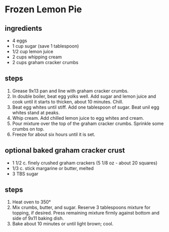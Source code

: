 # Frozen Lemon Pie

## ingredients
* 4 eggs
* 1 cup sugar (save 1 tablespoon)
* 1/2 cup lemon juice
* 2 cups whipping cream
* 2 cups graham cracker crumbs

## steps
1. Grease 9x13 pan and line with graham cracker crumbs.
2. In double boiler, beat egg yolks well. Add sugar and lemon juice and cook until it starts to thicken, about 10 minutes. Chill.
3. Beat egg whites until stiff. Add one tablespoon of sugar. Beat unil egg whites stand at peaks.
4. Whip cream. Add chilled lemon juice to egg whites and cream.
6. Pour mixture over the top of the graham cracker crumbs. Sprinkle some crumbs on top.
7. Freeze for about six hours until it is set.

## optional baked graham cracker crust
* 1 1/2 c. finely crushed graham crackers (5 1/8 oz - about 20 squares)
* 1/3 c. stick margarine or butter, melted
* 3 TBS sugar

## steps
1. Heat oven to 350°
2. Mix crumbs, butter, and sugar. Reserve 3 tablespoons mixture for topping, if desired. Press remaining mixture firmly against bottom and side of 9x11 baking dish.
3. Bake about 10 minutes or until light brown; cool.
